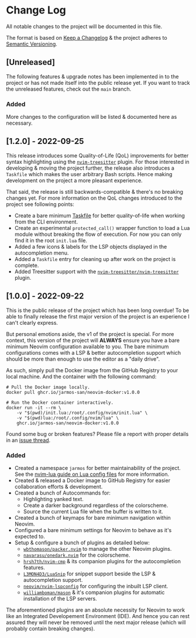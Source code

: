 # Change Log

All notable changes to the project will be documented in this file.

The format is based on [Keep a Changelog][1] & the project adheres to
[Semantic Versioning][2].

## [Unreleased]

The following features & upgrade notes has been implemented in to the project
or has not made itself into the public release yet. If you want to track the
unreleased features, check out the `main` branch.

### Added

More changes to the configuration will be listed & documented here as
necessary.

## [1.2.0] - 2022-09-25

This release introduces some Quality-of-Life (QoL) improvements for better
syntax highlighting using the [`nvim-treesitter`][12] plugin. For those
interested in developing & moving the project further, the release also
introduces a `Taskfile` which makes the user arbitrary Bash scripts. Hence
making development on the project a more pleasant experience.

That said, the release is still backwards-compatible & there's no breaking
changes yet. For more information on the QoL changes introduced to the project
see following points:

- Create a bare minimum [Taskfile][11] for better quality-of-life when working
  from the CLI environment.
- Create an experimental `protected_call()` wrapper function to load a Lua
  module without breaking the flow of execution. For now you can only find it
  in the root `init.lua` file.
- Added a few icons & labels for the LSP objects displayed in the
  autocompletion menu.
- Added a `Taskfile` entry for cleaning up after work on the project is
  complete.
- Added Treesitter support with the [`nvim-treesitter/nvim-treesitter`][12]
  plugin.

## [1.0.0] - 2022-09-22

This is the public release of the project which has been long overdue! To be
able to finally release the first major version of the project is an experience
I can't clearly express.

But personal emotions aside, the v1 of the project is special. For more
context, this version of the project will **ALWAYS** ensure you have a bare
minimum Neovim configuration available to you. The bare minimum configurations
comes with a LSP & better autocompletion support which should be more than
enough to use the editor as a "daily drive".

As such, simply pull the Docker image from the GitHub Registry to your local
machine. And the container with the following command:

```console
# Pull the Docker image locally.
docker pull ghcr.io/jarmos-san/neovim-docker:v1.0.0

# Run the Docker container interactively.
docker run -it --rm \
    -v "$(pwd)/init.lua:/root/.config/nvim/init.lua" \
    -v "$(pwd)lua:/root/.config/nvim/lua" \
    ghcr.io/jarmos-san/neovim-docker:v1.0.0
```

Found some bug or broken features? Please file a report with proper details in
an [issue thread][3].

### Added

- Created a namespace `jarmos` for better maintainability of the project. See
  the [nvim-lua guide on Lua config files][5] for more information.
- Created & released a Docker image to GitHub Registry for easier collaboration
  efforts & development.
- Created a bunch of Autocommands for:
  - Highlighting yanked text.
  - Create a darker background regardless of the colorscheme.
  - Source the current Lua file when the buffer is written to it.
- Created a bunch of keymaps for bare minimum navigation within Neovim.
- Configured a bare minimum settings for Neovim to behave as it's expected to.
- Setup & configure a bunch of plugins as detailed below:
  - [`wbthomason/packer.nvim`][6] to manage the other Neovim plugins.
  - [`navarasu/onedark.nvim`][4] for the colorscheme.
  - [`hrsh7th/nvim-cmp`][7] & its companion plugins for the autocompletion
    features.
  - [`L3MON4D3/LuaSnip`][8] for snippet support beside the LSP & autocompletion
    support.
  - [`neovim/nvim-lspconfig`][9] for configuring the inbuilt LSP client.
  - [`williamboman/mason`][10] & it's companion plugins for automatic installation
    of the LSP servers.

The aforementioned plugins are an absolute necessity for Neovim to work like an
Integrated Developement Environment (IDE). And hence you can rest assured they
will never be removed until the next major release (which will probably
contain breaking changes).

<!-- Reference Links -->

[1]: http://keepachangelog.com
[2]: http://semver.org
[3]: https://github.com/Jarmos-san/neovim-docker/issues/new/choose
[4]: https://github.com/navarasu/onedark.nvim
[5]: https://github.com/nanotee/nvim-lua-guide#tips
[6]: https://github.com/wbthomason/packer.nvim
[7]: https://github.com/hrsh7th/nvim-cmp
[8]: https://github.com/L3MON4D3/LuaSnip
[9]: https://github.com/neovim/nvim-lspconfig
[10]: https://github.com/williamboman/mason
[11]: https://taskfile.dev
[12]: https://github.com/nvim-treesitter/nvim-treesitter
